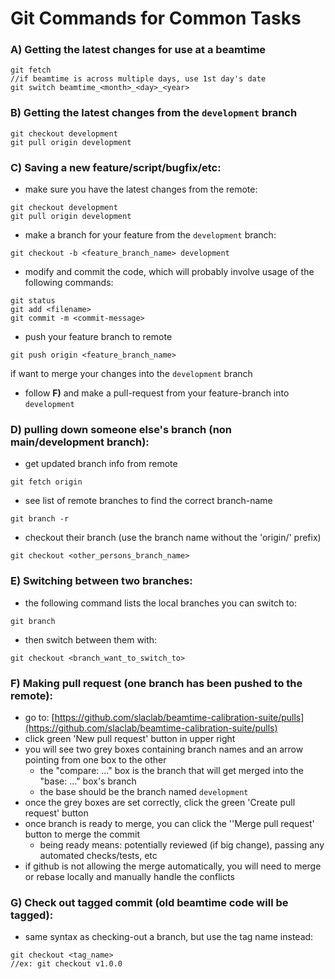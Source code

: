 # Git Commands for Common Tasks

### A) Getting the latest changes for use at a beamtime
```
git fetch
//if beamtime is across multiple days, use 1st day's date
git switch beamtime_<month>_<day>_<year>
```

### B) Getting the latest changes from the `development` branch
```
git checkout development
git pull origin development
```
    
### C) Saving a new feature/script/bugfix/etc:
* make sure you have the latest changes from the remote:
```
git checkout development
git pull origin development
```
* make a branch for your feature from the `development` branch:
```
git checkout -b <feature_branch_name> development
```
* modify and commit the code, which will probably involve usage of the following commands:
```
git status
git add <filename>
git commit -m <commit-message>
```
* push your feature branch to remote
```
git push origin <feature_branch_name>
```
if want to merge your changes into the `development` branch
  * follow **F)** and make a pull-request from your feature-branch into `development`

### D) pulling down someone else's branch (non main/development branch):
* get updated branch info from remote
```
git fetch origin
```
* see list of remote branches to find the correct branch-name
```
git branch -r
```
* checkout their branch (use the branch name without the 'origin/' prefix)
```
git checkout <other_persons_branch_name>
```

### E) Switching between two branches:
* the following command lists the local branches you can switch to:
```
git branch
```
* then switch between them with:
```
git checkout <branch_want_to_switch_to>
```

### F) Making pull request (one branch has been pushed to the remote):  
* go to: [https://github.com/slaclab/beamtime-calibration-suite/pulls](https://github.com/slaclab/beamtime-calibration-suite/pulls)
* click green 'New pull request' button in upper right  
* you will see two grey boxes containing branch names and an arrow pointing from one box to the other  
  * the "compare: ..." box is the branch that will get merged into the "base: ..." box's branch  
  * the base should be the branch named `development`  
* once the grey boxes are set correctly, click the green 'Create pull request' button  
* once branch is ready to merge, you can click the ''Merge pull request' button to merge the commit  
  * being ready means: potentially reviewed (if big change), passing any automated checks/tests, etc  
* if github is not allowing the merge automatically, you will need to merge or rebase locally and manually handle the conflicts  

### G) Check out tagged commit (old beamtime code will be tagged):

* same syntax as checking-out a branch, but use the tag name instead:
```
git checkout <tag_name>
//ex: git checkout v1.0.0
```